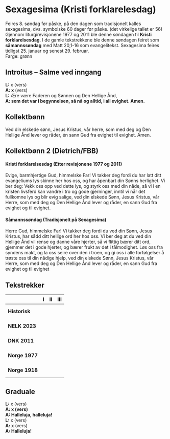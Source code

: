 # Sexagesima (Kristi forklarelesdag)

Feires 8. søndag før påske, på den dagen som tradisjonelt kalles sexagesima, dvs. symbolske 60 dager før påske. (det virkelige tallet er 56)
Gjennom liturgirevisjonene 1977 og 2011 ble denne søndagen til **Kristi forklarelsesdag**.
I de gamle tekstrekkene ble denne søndagen feiret som **såmannssøndag** med Matt 20,1-16 som evangelitekst. 
Sexagesima feires tidligst 25. januar og senest 29. februar.  
Farge: grønn  

## Introitus – Salme ved inngang

**L:** x (vers)  
**A: x** (vers)  
**L:** Ære være Faderen og Sønnen og Den Hellige Ånd,  
**A: som det var i begynnelsen, så nå og alltid, i all evighet. Amen.**  

## Kollektbønn

Ved din elskede sønn, Jesus Kristus, vår herre, som med deg og Den Hellige Ånd lever og råder, én sann Gud fra evighet til evighet. Amen.

## Kollektbønn 2 (Dietrich/FBB)

#### Kristi forklarelsesdag (Etter revisjonene 1977 og 2011)

Evige, barmhjertige Gud, himmelske Far! Vi takker deg fordi du har latt ditt evangeliums lys skinne her hos oss, og har åpenbart din Sønns herlighet. Vi ber deg: Vekk oss opp ved dette lys, og styrk oss med din nåde, så vi i en kristen livsferd kan vandre i tro og gode gjerninger, inntil vi når det fullkomne lys og blir evig salige, ved din elskede Sønn, Jesus Kristus, vår Herre, som med deg og Den Hellige Ånd lever og råder, en sann Gud fra evighet og til evighet.

#### Såmannssøndag (Tradisjonelt på Sexagesima)

Herre Gud, himmelske Far! Vi takker deg fordi du ved din Sønn, Jesus Kristus, har sådd ditt hellige ord her hos oss. Vi ber deg at du ved din Hellige Ånd vil rense og danne våre hjerter, så vi flittig bærer ditt ord, gjemmer det i gode hjerter, og bærer frukt av det i tålmodighet. Løs oss fra syndens makt, og la oss seire over den i troen, og gi oss i alle forfølgelser å trøste oss til din nådige hjelp, ved din elskede Sønn, Jesus Kristus, vår Herre, som med deg og Den Hellige Ånd lever og råder, en sann Gud fra evighet og til evighet

## Tekstrekker

| |**I**|**II**|**III**|
|:---|:---:|:---:|:---:|
|**Historisk**| <br> <br> | <br> <br> | <br> <br> |
|**NELK 2023**| <br> <br> | <br> <br> | <br> <br> |
|**DNK 2011**| <br> <br> | <br> <br> | <br> <br> |
|**Norge 1977**| <br> <br> | <br> <br> | <br> <br> |
|**Norge 1918**| <br> <br> | <br> <br> | <br> <br> |

## Graduale

**L:** x (vers)  
**A: x (vers)**  
**A: Halleluja, halleluja!**  
**L:** x (vers)  
**A: x** (vers)  
**A: Halleluja!**  